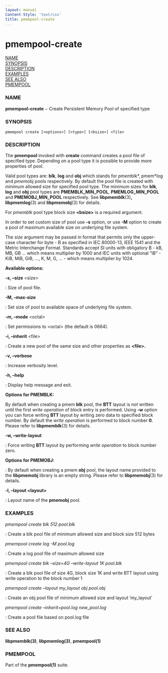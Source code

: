 ```yaml
---
layout: manual
Content-Style: 'text/css'
title: pmempool-create
...
```


# pmempool-create

[NAME](#NAME)<br />
[SYNOPSIS](#SYNOPSIS)<br />
[DESCRIPTION](#DESCRIPTION)<br />
[EXAMPLES](#EXAMPLES)<br />
[SEE ALSO](#SEE%20ALSO)<br />
[PMEMPOOL](#PMEMPOOL)<br />


### NAME

**pmempool-create** − Create Persistent Memory Pool of specified type

### SYNOPSIS

```
pmempool create [<options>] [<type>] [<bsize>] <file>
```

### DESCRIPTION

The **pmempool** invoked with **create** command creates a pool file of specified type. Depending on a pool type it is possible to provide more properties of pool.

Valid pool types are: **blk**, **log** and **obj** which stands for *pmem*blk*, pmem*log and *pmem*obj pools respectively. By default the pool file is created with *minimum* allowed size for specified pool type. The minimum sizes for **blk**, **log** and **obj** pool types are **PMEMBLK_MIN_POOL**, **PMEMLOG_MIN_POOL** and **PMEMOBJ_MIN_POOL** respectively. See **libpmemblk**(3)**, libpmemlog**(3) and **libpmemobj**(3) for details.

For *pmemblk* pool type block size **\<bsize\>** is a required argument.

In order to set custom size of pool use **-s** option, or use **-M** option to create a pool of maximum available size on underlying file system.

The *size* argument may be passed in format that permits only the upper-case character for byte - B as specified in IEC 80000-13, IEEE 1541 and the Metric Interchange Format. Standards accept SI units with obligatory B - kB, MB, GB … which means multiplier by 1000 and IEC units with optional “iB” - KiB, MiB, GiB, …, K, M, G, … - which means multiplier by 1024.

**Available options:**

**-s, –size** \<size\>

: Size of pool file.

**-M, –max-size**

: Set size of pool to available space of underlying file system.

**-m, –mode** \<octal\>

: Set permissions to \<octal\> (the default is 0664).

**-i, –inherit** \<file\>

: Create a new pool of the same size and other properties as **\<file\>.**

**-v, –verbose**

: Increase verbosity level.

**-h, –help**

: Display help message and exit.


**Options for PMEMBLK:**

By default when creating a pmem **blk** pool, the **BTT** layout is *not* written until the first *write operation* of block entry is performed. Using **-w** option you can force writing **BTT** layout by writing zero data to specified block number. By default the *write operation* is performed to block number **0**. Please refer to **libpmemblk**(3) for details.

**-w, –write-layout**

: Force writing **BTT** layout by performing *write operation* to block number zero.

**Options for PMEMOBJ:**

: By default when creating a pmem **obj** pool, the layout name provided to the **libpmemobj** library is an empty string. Please refer to **libpmemobj**(3) for details.

**-l, –layout \<layout\>**

: Layout name of the **pmemobj** pool.


### EXAMPLES

*pmempool create blk 512 pool.blk*

: Create a blk pool file of minimum allowed size and block size 512 bytes

*pmempool create log -M pool.log*

: Create a log pool file of maximum allowed size

*pmempool create blk –size=4G –write-layout 1K pool.blk*

: Create a blk pool file of size 4G, block size 1K and write BTT layout using write operation to the block number 1

*pmempool create –layout my_layout obj pool.obj*

: Create an obj pool file of minimum allowed size and layout ’my_layout’

*pmempool create –inherit=pool.log new_pool.log*

: Create a pool file based on pool.log file


### SEE ALSO

**libpmemblk(3)**, **libpmemlog(3)**, **pmempool(1)**

### PMEMPOOL

Part of the **pmempool(1)** suite.
